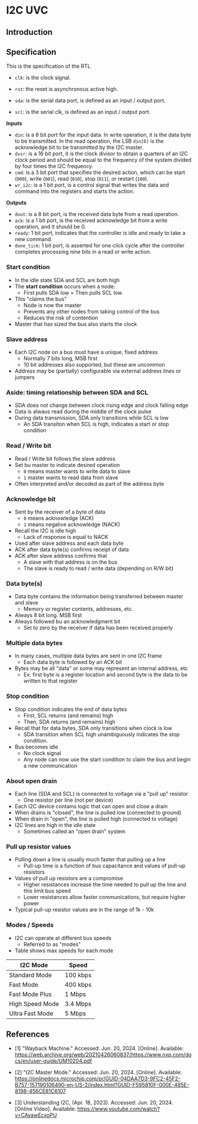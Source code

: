 # I2C UVC

## Introduction


## Specification

This is the specification of the RTL

- `clk`: is the clock signal.
- `rst`: the reset is asynchronous active high.

- `sda`: is the serial data port, is defined as an input / output port.
- `scl`: is the serial clk, is defined as an input / output port.

**Inputs**

- `din`: is a 8 bit port for the input data. In write operation, it is the data byte to be transmitted. In the read operation, the LSB `din[0]` is the acknowledge bit to be transmitted by the I2C master.
- `dvsr`: is a 16 bit port, it is the clock divisor to obtain a quarters of an I2C clock period and should be equal to the frequency of the system divided by four times the I2C frequency.
- `cmd`: is a 3 bit port that specifies the desired action, which can be start (`000`), write (`001`), read (`010`), stop (`011`), or restart (`100`).
- `wr_i2c`: is a 1 bit port, is a control signal that writes the data and command into the registers and starts the action.

**Outputs**

- `dout`: is a 8 bit port, is the received data byte from a read operation.
- `ack`: is a 1 bit port, is the received acknowledge bit from a write operation, and it should be 0.
- `ready`: 1 bit port, indicates that the controller is idle and ready to take a new command.
- `done_tick`: 1 bit port, is asserted for one click cycle after the controller completes processing nine bits in a read or write action.


### Start condition

- In the idle state SDA and SCL are both high
- The **start condition** occurs when a node:
    - First pulls SDA low
    = Then pulls SCL low
- This "claims the bus"
    - Node is now the master
    - Prevents any other nodes from taking control of the bus
    - Reduces the risk of contention
- Master that has sized the bus also starts the clock

### Slave address

- Each I2C node on a bus must have a unique, fixed address
    - Normally 7 bits long, MSB first
    - 10 bit addresses also supported, but these are uncommon
- Address may be (partially) configurable via external address lines or jumpers

### Aside: timing relationship between SDA and SCL

- SDA does not change between clock rising edge and clock falling edge
- Data is alwaus read during the middle of the clock pulse
- During data transmission, SDA only transitions while SCL is low
    - An SDA transiton when SCL is high, indicates a start or stop condition

### Read / Write bit

- Read / Write bit follows the slave address
- Set bu master to indicate desired operation
    - `0` means master wants to write data to slave
    - `1` master wants to read data from slave
- Often interpreted and/or decoded as part of the address byte

### Acknowledge bit

- Sent by the receiver of a byte of data
    - `0` means acknowledge (ACK)
    - `1` means negative acknowledge (NACK)
- Recall the I2C is idle high
    - Lack of response is equal to NACK
- Used after slave address and each data byte
- ACK after data byte(s) confirms receipt of data
- ACK after slave address confirms that 
    - A slave with that address is on the bus
    - The slave is ready to read / write data (depending on R/W bit)


### Data byte(s)

- Data byte contains the information being transferred between master and slave
    - Memory or register contents, addresses, etc.
- Always 8 bit long. MSB first
- Always followed bu an acknowledgment bit
    - Set to zero by the receiver if data has been received properly

### Multiple data bytes

- In many cases, multiple data bytes are sent in one I2C frame
    - Each data byte is followed by an ACK bit
- Bytes may be all "data" or some may represent an internal address, etc
    - Ex: first byte is a register location and second byte is the data to be written to that register

### Stop condition

- Stop condition indicates the end of data bytes
    - First, SCL returns (and remains) high
    - Then, SDA returns (and remains) high
- Recall that for data bytes, SDA only transitions when clock is low
    - SDA transition when SCL high unambiguously indicates the stop condition.
- Bus becomes idle
    - No clock signal
    - Any node can now use the start condition to claim the bus and begin a new communication

### About open drain

- Each line (SDA and SCL) is connected to voltage via a "pull up" resistor
    - One resistor per line (not per device)
- Each I2C device contains logic that can open and close a drain
- When drains is "closed", the line is pulled low (connected to ground)
- When drain in "open", the line is pulled high (connected to voltage)
- I2C lines are high in the idle state
    - Sometimes called an "open drain" system

### Pull up resistor values

- Pulling down a line is usually much faster that pulling up a line
    - Pull-up time is a function of bus capacitance and values of pull-up resistors
- Values of pull up resistors are a compromise
    - Higher resistances increase the time needed to pull up the line and this limit bus speed
    - Lower resistances allow faster communications, but require higher power
- Typical pull-up resistor values are in the range of 1k - 10k


### Modes / Speeds

- I2C can operate at different bus speeds
    -   Referred to as "modes"
- Table shows max speeds for each mode

| I2C Mode        | Speed    |
| --------------- | -------- |
| Standard Mode   | 100 kbps |
| Fast Mode       | 400 kbps |
| Fast Mode Plus  | 1 Mbps   |
| High Speed Mode | 3.4 Mbps |
| Ultra Fast Mode | 5 Mbps   |








## References

- [1] "Wayback Machine." Accessed: Jun. 20, 2024. [Online]. Available: <https://web.archive.org/web/20210426060837/https://www.nxp.com/docs/en/user-guide/UM10204.pdf>

- [2] "I2C Master Mode." Accessed: Jun. 20, 2024. [Online]. Available: <https://onlinedocs.microchip.com/pr/GUID-04DAA7D3-9FC2-45F2-B757-157190106490-en-US-2/index.html?GUID-F595810F-000E-485E-8198-456CE81C6107>

- [3] Understanding I2C, (Apr. 18, 2023). Accessed: Jun. 20, 2024. [Online Video]. Available: <https://www.youtube.com/watch?v=CAvawEcxoPU>





